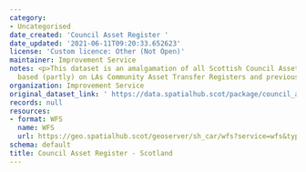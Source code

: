 ```yaml
---
category:
- Uncategorised
date_created: 'Council Asset Register '
date_updated: '2021-06-11T09:20:33.652623'
license: 'Custom licence: Other (Not Open)'
maintainer: Improvement Service
notes: <p>This dataset is an amalgamation of all Scottish Council Asset Registers
  based (partly) on LAs Community Asset Transfer Registers and previous ePIMS submissions.</p>
organization: Improvement Service
original_dataset_link: ' https://data.spatialhub.scot/package/council_asset_register-is'
records: null
resources:
- format: WFS
  name: WFS
  url: https://geo.spatialhub.scot/geoserver/sh_car/wfs?service=wfs&typeName=sh_car:pub_car
schema: default
title: Council Asset Register - Scotland
---
```

